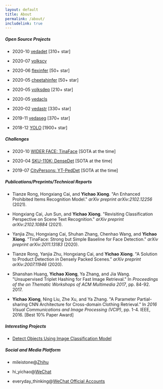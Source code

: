 ```yaml
---
layout: default
title: About
permalink: /about/
includelink: true
---
```


##### Open Source Projects

- 2020-10 [vedadet](https://github.com/Media-Smart/vedadet) [310+ star]

- 2020-07 [volkscv](https://github.com/Media-Smart/volkscv)

- 2020-06 [flexinfer](https://github.com/Media-Smart/flexinfer) [50+ star]

- 2020-05 [cheetahinfer](https://github.com/Media-Smart/cheetahinfer) [50+ star]

- 2020-05 [volksdep](https://github.com/Media-Smart/volksdep) [210+ star]

- 2020-05 [vedacls](https://github.com/Media-Smart/vedacls)

- 2020-02 [vedastr](https://github.com/Media-Smart/vedastr) [330+ star]

- 2019-11 [vedaseg](https://github.com/Media-Smart/vedaseg) [370+ star]

- 2018-12 [YOLO](https://github.com/Tencent/ObjectDetection-OneStageDet) [1900+ star]

##### Challenges

- 2020-10 [WIDER FACE: TinaFace](https://github.com/Media-Smart/vedadet/tree/main/configs/trainval/tinaface) [SOTA at the time]

- 2020-04 [SKU-110K: DenseDet](https://github.com/Media-Smart/SKU110K-DenseDet) [SOTA at the time]

- 2019-07 [CityPersons: YT-PedDet](https://github.com/cvgroup-njust/CityPersons) [SOTA at the time]

##### Publications/Preprints/Technical Reports

- Tianze Rong, Hongxiang Cai, and **Yichao Xiong**. "An Enhanced Prohibited Items Recognition Model." *arXiv preprint arXiv:2102.12256* (2021).

- Hongxiang Cai, Jun Sun, and **Yichao Xiong**. "Revisiting Classification Perspective on Scene Text Recognition." *arXiv preprint arXiv:2102.10884* (2021).

- Yanjia Zhu, Hongxiang Cai, Shuhan Zhang, Chenhao Wang, and **Yichao Xiong**. "TinaFace: Strong but Simple Baseline for Face Detection." *arXiv preprint arXiv:2011.13183* (2020).

- Tianze Rong, Yanjia Zhu, Hongxiang Cai, and **Yichao Xiong**. "A Solution to Product Detection in Densely Packed Scenes." *arXiv preprint arXiv:2007.11946* (2020).

- Shanshan Huang, **Yichao Xiong**, Ya Zhang, and Jia Wang. "Unsupervised Triplet Hashing for Fast Image Retrieval." In *Proceedings of the on Thematic Workshops of ACM Multimedia 2017*, pp. 84-92. 2017.

- **Yichao Xiong**, Ning Liu, Zhe Xu, and Ya Zhang. "A Parameter Partial-sharing CNN Architecture for Cross-domain Clothing Retrieval." In *2016 Visual Communications and Image Processing (VCIP)*, pp. 1-4. IEEE, 2016. [Best 10% Paper Award]

##### Interesting Projects

- [Detect Objects Using Image Classification Model](https://github.com/Media-Smart/cls2det)

##### Social and Media Platform

- mileistone@[Zhihu](https://zhihu.com)

- hi_yichao@[WeChat](https://weixin.qq.com/)

- everyday_thinking@[WeChat Official Accounts](https://weixin.qq.com/)
